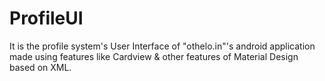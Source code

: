 # ProfileUI
It is the profile system's User Interface of "othelo.in"'s android application made using features like Cardview &amp; other features of Material Design based on XML.
